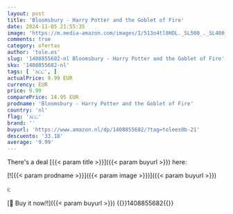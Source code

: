 ```yaml
---
layout: post
title: 'Bloomsbury - Harry Potter and the Goblet of Fire'
date: 2024-11-05 21:55:35
image: 'https://m.media-amazon.com/images/I/513o4tl8HDL._SL500_._SL400_.jpg'
comments: true
category: ofertas
author: 'tole.es'
slug: '1408855682-nl Bloomsbury - Harry Potter and the Goblet of Fire'
sku: '1408855682-nl'
tags: [ '🇳🇱', ]
actualPrice: 9.99 EUR
currency: EUR
price: 9.99
comparePrice: 14.95 EUR
prodname: 'Bloomsbury - Harry Potter and the Goblet of Fire'
country: 'nl'
flag: '🇳🇱'
brand: ''
buyurl: 'https://www.amazon.nl/dp/1408855682/?tag=tolees0b-21'
descuento: '33.18'
average: '9.99'
---
```


There's a deal [{{< param title >}}]({{< param buyurl >}})  here:

[![{{< param prodname >}}]({{< param image >}})]({{< param buyurl >}})

ℹ️:


[🛒 Buy it now!!]({{< param buyurl >}})
{{<world>}}1408855682{{</world>}}
